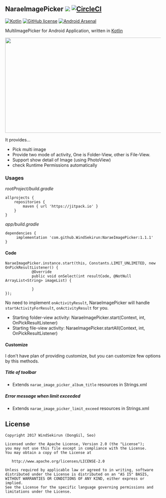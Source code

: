 ## NaraeImagePicker [![](https://jitpack.io/v/WindSekirun/NaraeImagePicker.svg)](https://jitpack.io/#WindSekirun/NaraeImagePicker) [![CircleCI](https://circleci.com/gh/WindSekirun/NaraeImagePicker.svg?style=svg)](https://circleci.com/gh/WindSekirun/NaraeImagePicker)

[![Kotlin](https://img.shields.io/badge/kotlin-1.2.0-blue.svg)](http://kotlinlang.org)	[![GitHub license](https://img.shields.io/badge/license-Apache%20License%202.0-blue.svg?style=flat)](http://www.apache.org/licenses/LICENSE-2.0) [![Android Arsenal]( https://img.shields.io/badge/Android%20Arsenal-NaraeImagePicker-green.svg?style=flat )]( https://android-arsenal.com/details/1/6695 )

MultiImagePicker for Android Application, written in [Kotlin](http://kotlinlang.org)

<img src="https://github.com/WindSekirun/NaraeImagePicker/blob/master/sample.png" width="600" height="308">

It provides...
* Pick multi image
* Provide two mode of activity, One is Folder-View, other is File-View.
* Support show detail of Image (using PhotoView)
* check Runtime Permissions automatically

### Usages
*rootProject/build.gradle*
```
allprojects {
    repositories {
	    maven { url 'https://jitpack.io' }
    }
}
```

*app/build.gradle*
```
dependencies {
     implementation 'com.github.WindSekirun:NaraeImagePicker:1.1.1'
}
```

#### Code
```
NaraeImagePicker.instance.start(this, Constants.LIMIT_UNLIMITED, new OnPickResultListener() {
            @Override
            public void onSelect(int resultCode, @NotNull ArrayList<String> imageList) {
               
            }
});
```

No need to implement ```onActivityResult```, NaraeImagePicker will handle ```startActivityForResult```, ```onActivityResult``` for you. 

* Starting folder-view activity: NaraeImagePicker.start(Context, int, OnPickResultListener)
* Starting file-view activity: NaraeImagePicker.startAll(Context, int, OnPickResultListener)

#### Customize
I don't have plan of providing customize, but you can customize few options by this methods.

##### Title of toolbar
* Extends ```narae_image_picker_album_title``` resources in Strings.xml

##### Error message when limit exceeded
* Extends ```narae_image_picker_limit_exceed``` resources in Strings.xml

## License

```
Copyright 2017 WindSekirun (DongGil, Seo)

Licensed under the Apache License, Version 2.0 (the "License");
you may not use this file except in compliance with the License.
You may obtain a copy of the License at

   http://www.apache.org/licenses/LICENSE-2.0

Unless required by applicable law or agreed to in writing, software
distributed under the License is distributed on an "AS IS" BASIS,
WITHOUT WARRANTIES OR CONDITIONS OF ANY KIND, either express or implied.
See the License for the specific language governing permissions and
limitations under the License.
```
